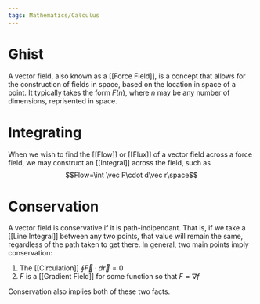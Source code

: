 ```yaml
---
tags: Mathematics/Calculus
---
```

# Ghist
A vector field, also known as a [[Force Field]], is a concept that allows for the construction of fields in space, based on the location in space of a point. It typically takes the form $F(n)$, where $n$ may be any number of dimensions, reprisented in space. 

# Integrating
When we wish to find the [[Flow]] or [[Flux]] of a vector field across a force field, we may construct an [[Integral]] across the field, such as $$Flow=\int \vec F\cdot d\vec r\space$$

# Conservation
A vector field is conservative if it is path-indipendant. That is, if we take a [[Line Integral]] between any two points, that value will remain the same, regardless of the path taken to get there. In general, two main points imply conservation:

1. The [[Circulation]] $\oint \vec F \cdot d\vec r=0$
2. $F$ is a [[Gradient Field]] for some function so that $F=\nabla f$

Conservation also implies both of these two facts. 